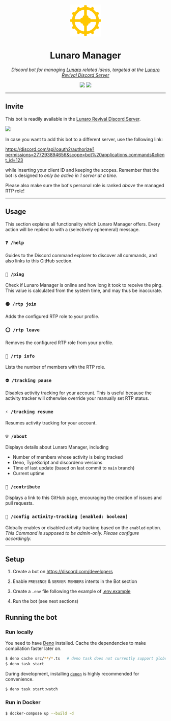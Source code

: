 <p align="center">
  <img src="assets/lunaro-manager.png" height="100px">
</p>

<h1 align="center">Lunaro Manager</h1>

<p align="center">
  <i>
    Discord bot for managing <a href="https://warframe.fandom.com/wiki/Lunaro">Lunaro</a>
    related ideas, targeted at the <a href="https://discord.gg/mUjGHEw">Lunaro Revival Discord Server</a>
  </i>
</p>

<p align="center">
  <a href="https://deno.land" style="text-decoration: none">
    <img src="https://img.shields.io/badge/built%20with-deno-black?logo=deno&style=flat-square">
  </a>
  <a href="LICENSE.md" style="text-decoration: none">
    <img src="https://img.shields.io/github/license/imatpot/lunaro-manager?color=blue&style=flat-square">
  </a>
</p>

---

## Invite

This bot is readily available in the [Lunaro Revival Discord Server](https://discord.gg/mUjGHEw).

<a href="https://discord.gg/mUjGHEw" style="text-decoration: none">
  <img src="https://img.shields.io/badge/join-Lunaro%20Revival%20Server-%237289da?logo=discord&style=flat-square">
</a>

<br />

In case you want to add this bot to a different server, use the following link:

https://discord.com/api/oauth2/authorize?permissions=277293894656&scope=bot%20applications.commands&client_id=123

while inserting your client ID and keeping the scopes. Remember that the bot is
designed to *only be active in 1 server at a time.*

Please also make sure the bot's personal role is ranked *above* the managed RTP role!

---

## Usage

This section explains all functionality which Lunaro Manager offers. Every
action will be replied to with a (selectively ephemeral) message.

### `❓ /help`

Guides to the Discord command explorer to discover all commands, and also links
to this GitHub section.

### `🏓 /ping`

Check if Lunaro Manager is online and how long it took to receive the ping. This
value is calculated from the system time, and may thus be inaccurate.

### `🟢 /rtp join`

Adds the configured RTP role to your profile.

### `⭕ /rtp leave`

Removes the configured RTP role from your profile.

### `👀 /rtp info`

Lists the number of members with the RTP role.

### `⛔ /tracking pause`

Disables activity tracking for your account. This is useful because the activity
tracker will otherwise override your manually set RTP status.

### `⚡ /tracking resume`

Resumes activity tracking for your account.

### `💡 /about`

Displays details about Lunaro Manager, including

- Number of members whose activity is being tracked
- Deno, TypeScript and discordeno versions
- Time of last update (based on last commit to `main` branch)
- Current uptime

### `🤝 /contribute`

Displays a link to this GitHub page, encouraging the creation of issues and
pull requests.

### `🔎 /config activity-tracking [enabled: boolean]`

Globally enables or disabled activity tracking based on the `enabled` option. *This Command is supposed to be admin-only. Please configure accordingly.*

---

## Setup

1. Create a bot on https://discord.com/developers

2. Enable `PRESENCE` & `SERVER MEMBERS` intents in the Bot section

3. Create a `.env` file following the example of [.env.example](.env.example)

4. Run the bot (see next sections)

## Running the bot

### Run locally

You need to have [Deno](https://deno.land) installed. Cache the dependencies to
make compilation faster later on.

```sh
$ deno cache src/**/*.ts   # deno task does not currently support globs
$ deno task start
```

During development, installing [`denon`](https://deno.land/x/denon) is highly
recommended for convenience.

```sh
$ deno task start:watch
```

### Run in Docker

```sh
$ docker-compose up --build -d
```
